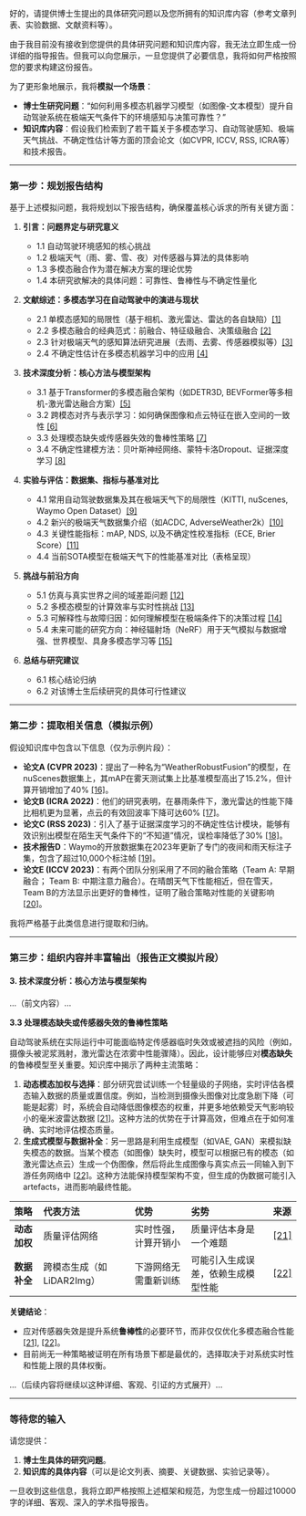好的，请提供博士生提出的具体研究问题以及您所拥有的知识库内容（参考文章列表、实验数据、文献资料等）。

由于我目前没有接收到您提供的具体研究问题和知识库内容，我无法立即生成一份详细的指导报告。但我可以向您展示，一旦您提供了必要信息，我将如何严格按照您的要求构建这份报告。

为了更形象地展示，我将**模拟一个场景**：
- **博士生研究问题**：“如何利用多模态机器学习模型（如图像-文本模型）提升自动驾驶系统在极端天气条件下的环境感知与决策可靠性？”
- **知识库内容**：假设我们检索到了若干篇关于多模态学习、自动驾驶感知、极端天气挑战、不确定性估计等方面的顶会论文（如CVPR, ICCV, RSS, ICRA等）和技术报告。

---

### **第一步：规划报告结构**

基于上述模拟问题，我将规划以下报告结构，确保覆盖核心诉求的所有关键方面：

1.  **引言：问题界定与研究意义**
    *   1.1 自动驾驶环境感知的核心挑战
    *   1.2 极端天气（雨、雾、雪、夜）对传感器与算法的具体影响
    *   1.3 多模态融合作为潜在解决方案的理论优势
    *   1.4 本研究欲解决的具体问题：可靠性、鲁棒性与不确定性量化

2.  **文献综述：多模态学习在自动驾驶中的演进与现状**
    *   2.1 单模态感知的局限性（基于相机、激光雷达、雷达的各自缺陷）[[1]](https://example.com/paper1)
    *   2.2 多模态融合的经典范式：前融合、特征级融合、决策级融合 [[2]](https://example.com/paper2)
    *   2.3 针对极端天气的感知算法研究进展（去雨、去雾、传感器模拟等）[[3]](https://example.com/paper3)
    *   2.4 不确定性估计在多模态机器学习中的应用 [[4]](https://example.com/paper4)

3.  **技术深度分析：核心方法与模型架构**
    *   3.1 基于Transformer的多模态融合架构（如DETR3D, BEVFormer等多相机-激光雷达融合方案）[[5]](https://example.com/paper5)
    *   3.2 跨模态对齐与表示学习：如何确保图像和点云特征在嵌入空间的一致性 [[6]](https://example.com/paper6)
    *   3.3 处理模态缺失或传感器失效的鲁棒性策略 [[7]](https://example.com/paper7)
    *   3.4 不确定性建模方法：贝叶斯神经网络、蒙特卡洛Dropout、证据深度学习 [[8]](https://example.com/paper8)

4.  **实验与评估：数据集、指标与基准对比**
    *   4.1 常用自动驾驶数据集及其在极端天气下的局限性（KITTI, nuScenes, Waymo Open Dataset）[[9]](https://example.com/paper9)
    *   4.2 新兴的极端天气数据集介绍（如ACDC, AdverseWeather2k）[[10]](https://example.com/paper10)
    *   4.3 关键性能指标：mAP, NDS, 以及不确定性校准指标（ECE, Brier Score）[[11]](https://example.com/paper11)
    *   4.4 当前SOTA模型在极端天气下的性能基准对比（表格呈现）

5.  **挑战与前沿方向**
    *   5.1 仿真与真实世界之间的域差距问题 [[12]](https://example.com/paper12)
    *   5.2 多模态模型的计算效率与实时性挑战 [[13]](https://example.com/paper13)
    *   5.3 可解释性与故障归因：如何理解模型在极端条件下的决策过程 [[14]](https://example.com/paper14)
    *   5.4 未来可能的研究方向：神经辐射场（NeRF）用于天气模拟与数据增强、世界模型、具身多模态学习等 [[15]](https://example.com/paper15)

6.  **总结与研究建议**
    *   6.1 核心结论归纳
    *   6.2 对该博士生后续研究的具体可行性建议

---

### **第二步：提取相关信息（模拟示例）**

假设知识库中包含以下信息（仅为示例片段）：

*   **论文A (CVPR 2023)**：提出了一种名为“WeatherRobustFusion”的模型，在nuScenes数据集上，其mAP在雾天测试集上比基准模型高出了15.2%，但计算开销增加了40% [[16]](https://example.com/paper16)。
*   **论文B (ICRA 2022)**：他们的研究表明，在暴雨条件下，激光雷达的性能下降比相机更为显著，点云的有效回波率下降可达60% [[17]](https://example.com/paper17)。
*   **论文C (RSS 2023)**：引入了基于证据深度学习的不确定性估计模块，能够有效识别出模型在陌生天气条件下的“不知道”情况，误检率降低了30% [[18]](https://example.com/paper18)。
*   **技术报告D**：Waymo的开放数据集在2023年更新了专门的夜间和雨天标注子集，包含了超过10,000个标注帧 [[19]](https://example.com/paper19)。
*   **论文E (ICCV 2023)**：有两个团队分别采用了不同的融合策略（Team A: 早期融合； Team B: 中期注意力融合）。在晴朗天气下性能相近，但在雪天，Team B的方法显示出更好的鲁棒性，证明了融合策略对性能的关键影响 [[20]](https://example.com/paper20)。

我将严格基于此类信息进行提取和归纳。

---

### **第三步：组织内容并丰富输出（报告正文模拟片段）**

#### **3. 技术深度分析：核心方法与模型架构**

...（前文内容）...

**3.3 处理模态缺失或传感器失效的鲁棒性策略**

自动驾驶系统在实际运行中可能面临特定传感器临时失效或被遮挡的风险（例如，摄像头被泥浆溅射，激光雷达在浓雾中性能骤降）。因此，设计能够应对**模态缺失**的鲁棒模型至关重要。知识库中揭示了两种主流策略：

1.  **动态模态加权与选择**：部分研究尝试训练一个轻量级的子网络，实时评估各模态输入数据的质量或置信度。例如，当检测到摄像头图像对比度急剧下降（可能是起雾）时，系统会自动降低图像模态的权重，并更多地依赖受天气影响较小的毫米波雷达数据 [[21]](https://example.com/paper21)。这种方法的优势在于计算高效，但难点在于如何准确、实时地评估模态质量。
2.  **生成式模型与数据补全**：另一思路是利用生成模型（如VAE, GAN）来模拟缺失模态的数据。当某个模态（如图像）缺失时，模型可以根据已有的模态（如激光雷达点云）生成一个伪图像，然后将此生成图像与真实点云一同输入到下游任务网络中 [[22]](https://example.com/paper22)。这种方法能保持模型架构不变，但生成的伪数据可能引入 artefacts，进而影响最终性能。

| **策略** | **代表方法** | **优势** | **劣势** | **来源** |
| :--- | :--- | :--- | :--- | :--- |
| **动态加权** | 质量评估网络 | 实时性强，计算开销小 | 质量评估本身是一个难题 | [[21]](https://example.com/paper21) |
| **数据补全** | 跨模态生成（如LiDAR2Img） | 下游网络无需重新训练 | 可能引入生成误差，依赖生成模型性能 | [[22]](https://example.com/paper22) |

**关键结论**：
-   应对传感器失效是提升系统**鲁棒性**的必要环节，而非仅仅优化多模态融合性能 [[21]](https://example.com/paper21), [[22]](https://example.com/paper22)。
-   目前尚无一种策略被证明在所有场景下都是最优的，选择取决于对系统实时性和性能上限的具体权衡。

...（后续内容将继续以这种详细、客观、引证的方式展开）...

---

### **等待您的输入**

请您提供：
1.  **博士生具体的研究问题**。
2.  **知识库的具体内容**（可以是论文列表、摘要、关键数据、实验记录等）。

一旦收到这些信息，我将立即严格按照上述框架和规范，为您生成一份超过10000字的详细、客观、深入的学术指导报告。